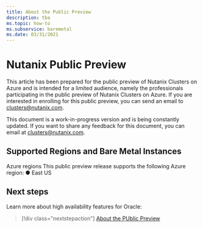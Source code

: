 ```yaml
---
title: About the Public Preview
description: tba
ms.topic: how-to
ms.subservice: baremetal
ms.date: 03/31/2021
---
```


# Nutanix Public Preview

This article has been prepared for the public preview of Nutanix Clusters on Azure and is intended for a limited audience, namely the professionals participating in the public preview of Nutanix Clusters on Azure. If you are interested in enrolling for this public preview, you can send an email to clusters@nutanix.com. 
 
This document is a work-in-progress version and is being constantly updated. If you want to share any feedback for this document, you can email at clusters@nutanix.com. 

## Supported Regions and Bare Metal Instances 
Azure regions 
This public preview release supports the following Azure region: 
● East US 

 
## Next steps

Learn more about high availability features for Oracle:

> [!div class="nextstepaction"]
> [About the PUblic Preview](about-the-public-preview.md)
